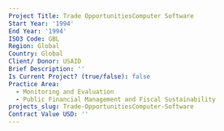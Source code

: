 ```yaml
---
Project Title: Trade OpportunitiesComputer Software
Start Year: '1994'
End Year: '1994'
ISO3 Code: GBL
Region: Global
Country: Global
Client/ Donor: USAID
Brief Description: ''
Is Current Project? (true/false): false
Practice Area:
  - Monitoring and Evaluation
  - Public Financial Management and Fiscal Sustainability
projects_slug: Trade-OpportunitiesComputer-Software
Contract Value USD: ''
---
```

